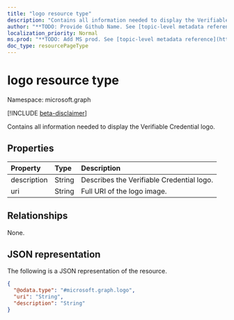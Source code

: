 ```yaml
---
title: "logo resource type"
description: "Contains all information needed to display the Verifiable Credential logo."
author: "**TODO: Provide Github Name. See [topic-level metadata reference](https://msgo.azurewebsites.net/add/document/guidelines/metadata.html#topic-level-metadata)**"
localization_priority: Normal
ms.prod: "**TODO: Add MS prod. See [topic-level metadata reference](https://msgo.azurewebsites.net/add/document/guidelines/metadata.html#topic-level-metadata)**"
doc_type: resourcePageType
---
```


# logo resource type

Namespace: microsoft.graph

[!INCLUDE [beta-disclaimer](../../includes/beta-disclaimer.md)]

Contains all information needed to display the Verifiable Credential logo.

## Properties
|Property|Type|Description|
|:---|:---|:---|
|description|String|Describes the Verifiable Credential logo.|
|uri|String|Full URI of the logo image.|

## Relationships
None.

## JSON representation
The following is a JSON representation of the resource.
<!-- {
  "blockType": "resource",
  "@odata.type": "microsoft.graph.logo"
}
-->
``` json
{
  "@odata.type": "#microsoft.graph.logo",
  "uri": "String",
  "description": "String"
}
```

